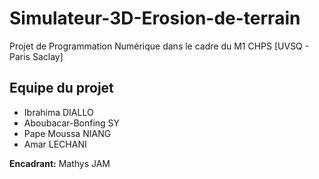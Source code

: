 # Simulateur-3D-Erosion-de-terrain
Projet de Programmation Numérique dans le cadre du M1 CHPS [UVSQ - Paris Saclay]

## Equipe du projet
- Ibrahima DIALLO
- Aboubacar-Bonfing SY
- Pape Moussa NIANG
- Amar LECHANI

**Encadrant:** Mathys JAM
